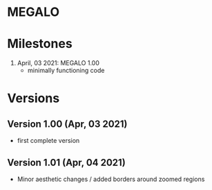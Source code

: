 # MEGALO

# Milestones
1. April, 03 2021: MEGALO 1.00
   - minimally functioning code

# Versions
## Version 1.00 (Apr, 03 2021)
- first complete version
## Version 1.01 (Apr, 04 2021)
- Minor aesthetic changes / added borders around zoomed regions
